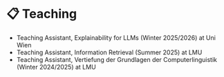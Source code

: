 # 📋 Teaching
- Teaching Assistant, Explainability for LLMs (Winter 2025/2026) at Uni Wien
- Teaching Assistant, Information Retrieval (Summer 2025) at LMU
- Teaching Assistant, Vertiefung der Grundlagen der Computerlinguistik (Winter 2024/2025) at LMU